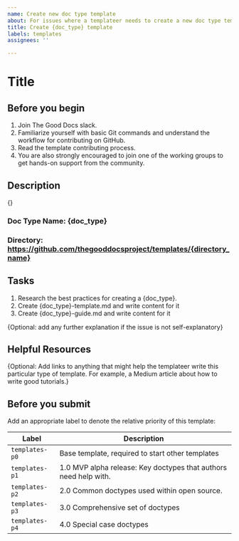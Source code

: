 ```yaml
---
name: Create new doc type template
about: For issues where a templateer needs to create a new doc type template.
title: Create {doc_type} template
labels: templates
assignees: ''

---
```

# Title
## Before you begin
1. Join The Good Docs slack. 
2. Familiarize yourself with basic Git commands and understand the workflow for contributing on GitHub.
3. Read the template contributing process.
4. You are also strongly encouraged to join one of the working groups to get hands-on support from the community.

## Description
{}

### Doc Type Name: {doc_type}
### Directory: https://github.com/thegooddocsproject/templates/{directory_name}
## Tasks
1. Research the best practices for creating a {doc_type}.
2. Create {doc_type}-template.md and write content for it
3. Create {doc_type}-guide.md and write content for it

{Optional: add any further explanation if the issue is not self-explanatory}

## Helpful Resources
{Optional: Add links to anything that might help the templateer write this particular type of template. For example, a Medium article about how to write good tutorials.}

## Before you submit
Add an appropriate label to denote the relative priority of this template:

Label | Description
--|--
`templates-p0`| Base template, required to start other templates
`templates-p1` | 1.0 MVP alpha release: Key doctypes that authors need help with.
`templates-p2` | 2.0 Common doctypes used within open source.
`templates-p3` | 3.0 Comprehensive set of doctypes
`templates-p4` | 4.0 Special case doctypes
